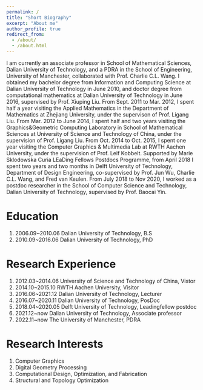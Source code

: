 ```yaml
---
permalink: /
title: "Short Biography"
excerpt: "About me"
author_profile: true
redirect_from: 
  - /about/
  - /about.html
---
```


I am currently an associate professor in School of Mathematical Sciences, Dalian University of Technology,
 and a PDRA in the School of Engineering, University of Manchester, collaborated with Prof. Charlie C.L. Wang.
I obtained my bachelor degree from Information and Computing Science at Dalian University of Technology in June 2010, 
and doctor degree from computational mathematics at Dalian University of Technology in June 2016, 
supervised by Prof. Xiuping Liu.
From Sept. 2011 to Mar. 2012, I spent half a year visiting the Applied Mathematics in the Department 
of Mathematics at Zhejiang University, under the supervison of Prof. Ligang Liu. From Mar. 2012 to June 2014, 
I spent half and two years visiting the Graphics&Geometric Computing Laboratory in School of Mathematical 
Sciences at University of Science and Technology of China, under the supervision of Prof. Ligang Liu. 
From Oct. 2014 to Oct. 2015, I spent one year visiting the Computer Graphics & Multimedia Lab at RWTH 
Aachen University, under the supervision of Prof. Leif Kobbelt. Supported by Marie Sklodowska Curia 
LEaDing Fellows Postdocs Programme, from April 2018 I spent two years and two months in Delft University 
of Technology, Department of Design Engineering, co-supervised by Prof. Jun Wu, Charlie C.L. Wang, and 
Fred van Keulen. From July 2018 to Nov 2020, I worked as a postdoc researcher in the School of Computer 
Science and Technology,  Dalian University of Technology, supervised by Prof. Baocai Yin.

Education
======
1. 2006.09~2010.06  Dalian University of Technology, B.S
1. 2010.09~2016.06  Dalian University of Technology, PhD

Research Experience
======
1. 2012.03~2014.06 University of Science and Technology of China,   Vistor
1. 2014.10~2015.10 RWTH Aachen University,                          Visitor
1. 2016.06~2021.12 Dalian University of Technology,                 Lecturer
1. 2016.07~2020.11 Dalian University of Technology,                 PosDoc
1. 2018.04~2020.05 Delft University of Technology,                  Leadingfellow postdoc
1. 2021.12~now     Dalian University of Technology,                 Associate professor
1. 2022.11~now     The University of Manchester,                    PDRA

Research Interests
======
1. Computer Graphics
1. Digital Geometry Processing
1. Computational Design, Optimization, and Fabrication
1. Structural and Topology Optimization